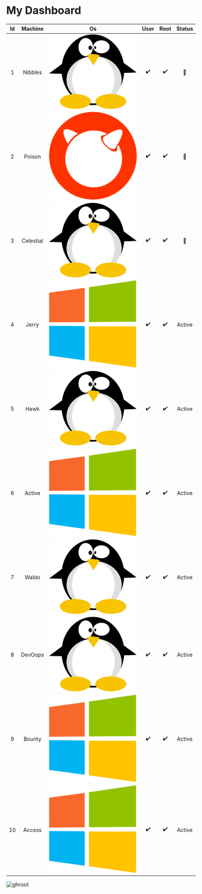 # My Dashboard

|Id| Machine | Os | User | Root | Status |
| :---:| :---:   |  :---: | :---:| :---:| :---: |
|1|Nibbles  | ![linux](/resim/linux.png?v=15&s=15) |:heavy_check_mark:|:heavy_check_mark:|:red_circle:|
|2|Poison   | ![freebsd](/resim/freebsd.png?v=15&s=15) |:heavy_check_mark:|:heavy_check_mark:|:red_circle:|
|3|Celestial| ![linux](/resim/linux.png?v=15&s=15) |:heavy_check_mark:|:heavy_check_mark:|:red_circle:|
|4|Jerry    | ![windows](/resim/win.png?v=15&s=15) |:heavy_check_mark:|:heavy_check_mark:|Active|
|5|Hawk     | ![linux](/resim/linux.png?v=15&s=15) |:heavy_check_mark:|:heavy_check_mark:|Active|
|6|Active   | ![windows](/resim/win.png?v=15&s=15) |:heavy_check_mark:|:heavy_check_mark:|Active|
|7|Waldo    | ![linux](/resim/linux.png?v=15&s=15) |:heavy_check_mark:|:heavy_check_mark:|Active|
|8|DevOops  | ![linux](/resim/linux.png?v=15&s=15) |:heavy_check_mark:|:heavy_check_mark:|Active|
|9|Bounty  |![windows](/resim/win.png?v=15&s=15) |:heavy_check_mark:|:heavy_check_mark:|Active|
|10|Access  |![windows](/resim/win.png?v=15&s=15) |:heavy_check_mark:|:heavy_check_mark:|Active|
![ghroot](https://www.hackthebox.eu/badge/image/9931)
<!-- :x: for kırmızı cross -->